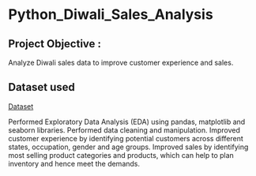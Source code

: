 # Python_Diwali_Sales_Analysis
## Project Objective : 
Analyze Diwali sales data to improve customer experience and sales.

## Dataset used
<a href="https://github.com/barshaDataAnalyst/Python_Diwali_Sales_Analysis/blob/main/Diwali%20Sales%20Data.csv">Dataset</a>

Performed Exploratory Data Analysis (EDA) using pandas, matplotlib and seaborn libraries. 
Performed data cleaning and manipulation.
Improved customer experience by identifying potential customers across different states, occupation, gender and age groups.
Improved sales by identifying most selling product categories and products, which can help to plan inventory and hence meet the demands.
